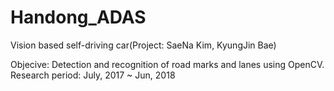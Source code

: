 # Handong_ADAS
Vision based self-driving car(Project: SaeNa Kim, KyungJin Bae)

Objecive: Detection and recognition of road marks and lanes using OpenCV.
Research period: July, 2017 ~ Jun, 2018
